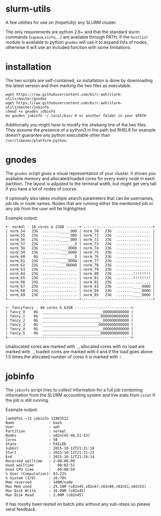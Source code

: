 # slurm-utils
A few utilities for use on (hopefully) any SLURM cluster.

The only requirements are python 2.6+ and that the standard slurm commands
(`squeue`,`sinfo`,...) are available through PATH.
If the `hostlist` module is available to python `gnodes` will use it to expand
lists of nodes, otherwise it will use an included function with some
limitations.

# installation
The two scripts are self-contained, so installation is done by downloading the
latest version and then marking the two files as executable.

    wget https://raw.githubusercontent.com/birc-aeh/slurm-utils/master/gnodes
    wget https://raw.githubusercontent.com/birc-aeh/slurm-utils/master/jobinfo
    chmod +x gnodes jobinfo
    mv gnodes jobinfo ~/.local/bin/ # or another folder in your $PATH

Additionally you might have to modify the shebang line of the two files. They
assume the presence of a python3 in the path but RHEL8 for example doesn't
guarantee any python executable other than `/usr/libexec/platform-python`.

# gnodes
The `gnodes` script gives a visual representation of your cluster.
It shows you available memory and allocated/loaded cores for every every node
in each partition.
The layout is adjusted to the terminal width, but might get very tall if you
have a lot of nodes of course.

It optionally also takes multiple search parameters that can be usernames, job
ids or node names. Nodes that are running either the mentioned job or any job
from the user will be highlighted.

Example output:

    +- normal - 16 cores & 23GB ------+---------------------------------+
    | norm_54   23G  ........_____OOO | norm_70   23G  ................ |
    | norm_55   23G  ........_____OOO | norm_71   23G  ................ |
    | norm_56   23G  ........_____OOO | norm_72   23G  ................ |
    | norm_57   23G  ............___O | norm_73   23G  ................ |
    | norm_58   23G  ........____OOOO | norm_74   23G  ................ |
    | norm_59   23G  ........____OOOO | norm_75   23G  ................ |
    | norm_60    0G  _______________O | norm_76   23G  ................ |
    | norm_61   23G  ........____OOOO | norm_77   23G  ................ |
    | norm_62   23G  ......_____OOOOO | norm_78   23G  ................ |
    | norm_63   23G  ................ | norm_79   23G  ................ |
    | norm_64   23G  ................ | norm_80   23G  ........!!!!!!!! |
    | norm_65   23G  ................ | norm_81   23G  ........!!!!!!!! |
    | norm_66   23G  ................ | norm_82   23G  ................ |
    | norm_67   23G  ................ | norm_83   23G  ........____OOOO |
    | norm_68   23G  ................ | norm_84   23G  ........____OOOO |
    | norm_69   23G  ................ | norm_85   23G  ........____OOOO |
    +---------------------------------+---------------------------------+

    +- fancyfancy - 40 cores & 62GB --------------------------+
    | fancy_0    0G  ____________________________OOOOOOOOOOOO |
    | fancy_1    0G  ___________________________OOOOOOOOOOOOO |
    | fancy_2    0G  ____________________________OOOOOOOOOOOO |
    | fancy_3    0G  __________________________OOOOOOOOOOOOOO |
    | fancy_4    0G  ____________________________OOOOOOOOOOOO |
    | fancy_5    0G  ___________________________OOOOOOOOOOOOO |
    +---------------------------------------------------------+


Unallocated cores are marked with `.`, allocated cores with no load
are marked with `_`, loaded cores are marked with `O` and if the load
goes above 1.5 times the allocated number of cores it is marked with `!`.

# jobinfo
The `jobinfo` script tries to collect information for a full job combining
information from the SLURM accounting system and live stats from `sstat` if the
job is still running.

Example output:

    [aeh@fe1 ~]$ jobinfo 11983512
    Name                : bash
    User                : aeh
    Partition           : normal
    Nodes               : s02n[45-48,51-53]
    Cores               : 50
    State               : FAILED
    Submit              : 2015-10-12T21:21:18
    Start               : 2015-10-12T21:21:23
    End                 : 2015-10-12T21:24:14
    Reserved walltime   : 2-00:00:00
    Used walltime       :   00:02:51
    Used CPU time       :   00:00:59
    % User (Computation): 83.22%
    % System (I/O)      : 16.78%
    Mem reserved        : 100M/node
    Max Mem used        : 25.18M (s02n45,s02n47,s02n48,s02n51,s02n53)
    Max Disk Write      : 16.00M (s02n45)
    Max Disk Read       : 2.00M (s02n45)

It has mostly been tested on batch jobs without any sub-steps so please send
feedback.
